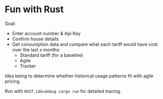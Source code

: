 # Fun with Rust

Goal:

- Enter account number & Api Key
- Confirm house details
- Get consumption data and compare what each tariff would have cost over the last x months:
    - Standard tariff (for a baseline)
    - Agile
    - Tracker
 
Idea being to determine whether historical usage patterns fit with agile pricing.


Run with `RUST_LOG=debug cargo run` for detailed tracing.
